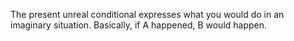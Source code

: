 
The present unreal conditional expresses what you would do in an imaginary situation.
Basically, if A happened, B would happen.

